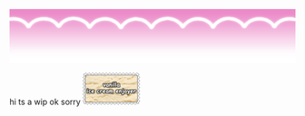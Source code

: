  ![Image Alt](https://github.com/shadow-sugar/shadow-sugar/blob/309f59000b10984fc049c33877d5cd4fffdcf537/bk04z2.png) 



 hi ts a wip ok sorry
![Image Alt](https://github.com/shadow-sugar/shadow-sugar/blob/6117d71cfe5009feccbdd68daabe3f43d700b504/JUBlOcN.png)
